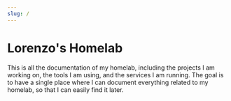 ```yaml
---
slug: /
---
```


# Lorenzo's Homelab

This is all the documentation of my homelab, including the projects I am working on, the tools I am using, and the services I am running. The goal is to have a single place where I can document everything related to my homelab, so that I can easily find it later.
